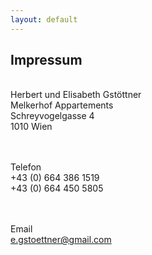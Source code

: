 ```yaml
---
layout: default
---
```


<h2>Impressum</h2>
<br>
Herbert und Elisabeth Gst&ouml;ttner<br />
Melkerhof Appartements<br>
Schreyvogelgasse 4<br>
1010 Wien<br><br><br>

Telefon<br>
+43 (0) 664 386 1519<br>
+43 (0) 664 450 5805<br>
<br><br>

Email<br>
<a href="mailto:e.gstoettner@gmail.com">e.gstoettner@gmail.com</a>
